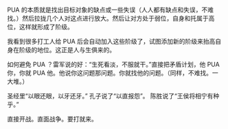 # 

PUA 的本质就是找出目标对象的缺点或一些失误（人人都有缺点和失误，不难找。）然后拉拢几个人对这点进行放大。然后让对方处于弱位，自身和托属于高位，这样就形成了阶级。

我看到很多打工人给 PUA 后会自动加入这些阶级了，试图添加新的阶级来抬高自身在阶级的地位。这正是人与生俱来的。

如何避免 PUA ？雷军说的好：“生死看淡，不服就干。”直接把矛盾计划，他 PUA 你，你就 PUA 他。他说你这问题那问题。你就找他的问题。（同样，不难找。一大堆。）

圣经里“以眼还眼，以牙还牙。”
孔子说了“以直报怨”。
陈胜说了“王侯将相宁有种乎。”

直接开战。直面战争。要打就来。
